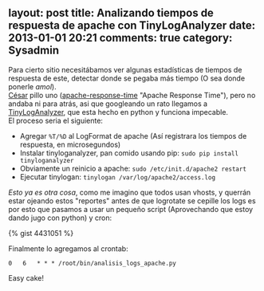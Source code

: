 layout: post
title: Analizando tiempos de respuesta de apache con TinyLogAnalyzer
date: 2013-01-01 20:21
comments: true
category: Sysadmin
---
Para cierto sitio necesitábamos ver algunas estadísticas de tiempos de respuesta de este, detectar donde se pegaba más tiempo (O sea donde ponerle _amol_).  
[César](http://twitter.com/csepulvedab "César") pillo uno ([apache-response-time](http://code.google.com/p/apache-response-time/) "Apache Response Time"), pero no andaba ni para atrás, asi que googleando un rato llegamos a [TinyLogAnalyzer](http://pypi.python.org/pypi/TinyLogAnalyzer), que esta hecho en python y funciona impecable.  
El proceso seria el siguiente:

* Agregar `%T/%D` al LogFormat de apache (Así registrara los tiempos de respuesta, en microsegundos)
* Instalar tinyloganalyzer, pan comido usando pip: `sudo pip install tinyloganalyzer`
* Obviamente un reinicio a apache: `sudo /etc/init.d/apache2 restart`
* Ejecutar tinylogan: `tinylogan /var/log/apache2/access.log`

_Esto ya es otra cosa_, como me imagino que todos usan vhosts, y querrán estar ojeando estos "reportes" antes de que logrotate se cepille los logs es por esto que pasamos a usar un pequeño script (Aprovechando que estoy dando jugo con python) y cron:

{% gist 4431051 %}

Finalmente lo agregamos al crontab:

```
0	6	* * * /root/bin/analisis_logs_apache.py
```

Easy cake!
